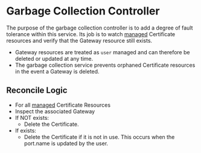 # Garbage Collection Controller

The purpose of the garbage collection controller is to add a degree of fault tolerance within this service.  Its job is to watch [managed](../api/v1beta1.md) Certificate resources and verify that the Gateway resource still exists.

- Gateway resources are treated as `user` managed and can therefore be deleted or updated at any time.
- The garbage collection service prevents orphaned Certificate resources in the event a Gateway is deleted.

## Reconcile Logic

- For all [managed](../api/v1beta1.md) Certificate Resources
- Inspect the associated Gateway
- If NOT exists:
  - Delete the Certificate.
- If exists:
  - Delete the Certificate if it is not in use. This occurs when the port.name is updated by the user.